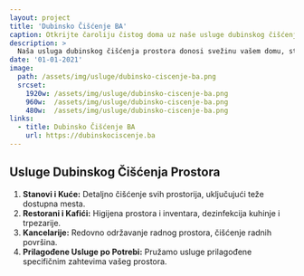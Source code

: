 ```yaml
---
layout: project
title: 'Dubinsko Čišćenje BA'
caption: Otkrijte čaroliju čistog doma uz naše usluge dubinskog čišćenja! ✨🏠
description: >
  Naša usluga dubinskog čišćenja prostora donosi svežinu vašem domu, stanu, restoranu ili kancelariji. Posetite [dubinskociscenje.ba](https://dubinskociscenje.ba) i doživite visoki standard čistoće.
date: '01-01-2021'
image: 
  path: /assets/img/usluge/dubinsko-ciscenje-ba.png
  srcset: 
    1920w: /assets/img/usluge/dubinsko-ciscenje-ba.png
    960w:  /assets/img/usluge/dubinsko-ciscenje-ba.png
    480w:  /assets/img/usluge/dubinsko-ciscenje-ba.png
links:
  - title: Dubinsko Čišćenje BA
    url: https://dubinskociscenje.ba
---
```


## Usluge Dubinskog Čišćenja Prostora

1. **Stanovi i Kuće:** Detaljno čišćenje svih prostorija, uključujući teže dostupna mesta.
2. **Restorani i Kafići:** Higijena prostora i inventara, dezinfekcija kuhinje i trpezarije.
3. **Kancelarije:** Redovno održavanje radnog prostora, čišćenje radnih površina.
4. **Prilagođene Usluge po Potrebi:** Pružamo usluge prilagođene specifičnim zahtevima vašeg prostora.